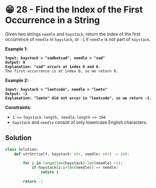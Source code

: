 # 😁 28 - Find the Index of the First Occurrence in a String

Given two strings `needle` and `haystack`, return the index of the first occurrence of `needle` in `haystack`, or `-1` if `needle` is not part of `haystack`.

&#x20;

**Example 1:**

<pre><code><strong>Input: haystack = "sadbutsad", needle = "sad"
</strong><strong>Output: 0
</strong><strong>Explanation: "sad" occurs at index 0 and 6.
</strong>The first occurrence is at index 0, so we return 0.
</code></pre>

**Example 2:**

<pre><code><strong>Input: haystack = "leetcode", needle = "leeto"
</strong><strong>Output: -1
</strong><strong>Explanation: "leeto" did not occur in "leetcode", so we return -1.
</strong></code></pre>

&#x20;

**Constraints:**

* `1 <= haystack.length, needle.length <= 104`
* `haystack` and `needle` consist of only lowercase English characters.

## Solution

```python
class Solution:
    def strStr(self, haystack: str, needle: str) -> int:

        for i in range(len(haystack)-len(needle) +1):
            if haystack[i:i+len(needle)] == needle:
                return i
            
        return -1
                
```
